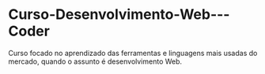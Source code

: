 # Curso-Desenvolvimento-Web---Coder
Curso focado no aprendizado das ferramentas e linguagens mais usadas do mercado, quando o assunto é desenvolvimento Web.

